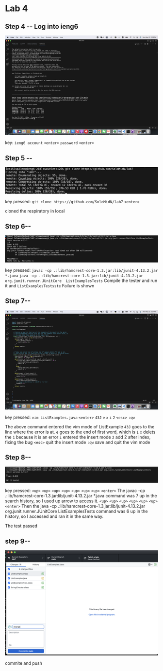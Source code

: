 # Lab 4

## Step 4 --  Log into ieng6
![image](step4.png)

key: ``ieng6 account`` ``<enter>`` ``password`` ``<enter>``



## Step 5 -- 
![image](step5.png)

key pressed: ``git clone https://github.com/SoloMidN/lab7`` ``<enter>``

cloned the respiratory in local  

## Step 6--
![image](step6new.png)

key pressed: ``javac -cp .:lib/hamcrest-core-1.3.jar:lib/junit-4.13.2.jar *.java`` 
``java -cp .:lib/hamcrest-core-1.3.jar:lib/junit-4.13.2.jar org.junit.runner.JUnitCore  ListExamplesTests``
Compile the tester and run it and ``ListExamplesTestsste``
Failure is shown

## Step 7--
![image](step7.png)

key pressed: ``vim ListExamples.java`` ``<enter>`` ``43J`` ``e`` ``x`` ``i`` ``2`` ``<esc>`` ``:qw``


The above command entered the vim mode of ListExample
``43J`` goes to the line where the error is at.
``e`` goes to the end of first word, which is ``1`` 
``x`` delets the ``1`` because it is an error
``i`` entered the insert mode
``2`` add 2 after index, fixing the bug
``<esc>`` quit the insert mode
``:qw`` save and quit the vim mode

## Step 8--
![image](step8.png)

key pressed: ``<up>`` ``<up>`` ``<up>`` ``<up>`` ``<up>`` ``<up>`` ``<up>`` ``<enter>`` 
The javac -cp .:lib/hamcrest-core-1.3.jar:lib/junit-4.13.2.jar *.java command was 7 up in the search history, so I used up arrow to access it.
``<up>`` ``<up>`` ``<up>`` ``<up>`` ``<up>`` ``<up>`` ``<enter>`` 
Then the java -cp .:lib/hamcrest-core-1.3.jar:lib/junit-4.13.2.jar org.junit.runner.JUnitCore ListExamplesTests command was 6 up in the history, so I accessed and ran it in the same way.

The test passed

## step 9--
![image](step9.png)

commite and push




